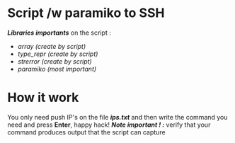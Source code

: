 # Script /w paramiko to SSH 

***Libraries importants*** on the script :
 - *array         (create by script)*
 - *type_repr (create by script)*
 - *strerror     (create by script)*
 - *paramiko  (most important)*

# How it work
You only need push IP's on the file ***ips.txt*** and then write the command you need and press **Enter**, happy hack!
***Note important ! :*** verify that your command produces output that the script can capture
